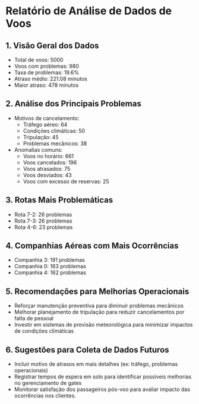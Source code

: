 # Relatório de Análise de Dados de Voos

## 1. Visão Geral dos Dados
- Total de voos: 5000
- Voos com problemas: 980
- Taxa de problemas: 19.6%
- Atraso médio: 221.08 minutos
- Maior atraso: 478 minutos

## 2. Análise dos Principais Problemas
- Motivos de cancelamento:
  - Tráfego aéreo: 64
  - Condições climáticas: 50
  - Tripulação: 45
  - Problemas mecânicos: 38
- Anomalias comuns:
  - Voos no horário: 661
  - Voos cancelados: 196
  - Voos atrasados: 75
  - Voos desviados: 43
  - Voos com excesso de reservas: 25

## 3. Rotas Mais Problemáticas
- Rota 7-2: 26 problemas
- Rota 7-3: 26 problemas
- Rota 4-6: 23 problemas

## 4. Companhias Aéreas com Mais Ocorrências
- Companhia 3: 191 problemas
- Companhia 0: 163 problemas
- Companhia 4: 162 problemas

## 5. Recomendações para Melhorias Operacionais
- Reforçar manutenção preventiva para diminuir problemas mecânicos
- Melhorar planejamento de tripulação para reduzir cancelamentos por falta de pessoal
- Investir em sistemas de previsão meteorológica para minimizar impactos de condições climáticas

## 6. Sugestões para Coleta de Dados Futuros
- Incluir motivo de atrasos em mais detalhes (ex: tráfego, problemas operacionais)
- Registrar tempos de espera em solo para identificar possíveis melhorias no gerenciamento de gates
- Monitorar satisfação dos passageiros pós-voo para avaliar impacto das ocorrências nos clientes.